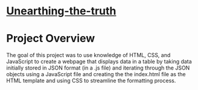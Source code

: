 # [Unearthing-the-truth](https://shail-shouryya.github.io/Unearthing-the-truth/)

<h1>Project Overview</h1>
<p>
The goal of this project was to use knowledge of HTML, CSS, and JavaScript to create a webpage that displays data in a table by taking data initially stored in JSON format (in a .js file) and iterating through the JSON objects using a JavaScript file and creating the the index.html file as the HTML template and using CSS to streamline the formatting process.
</p>

